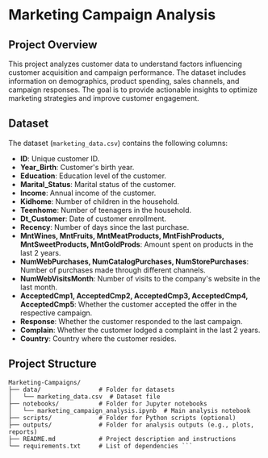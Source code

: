 # Marketing Campaign Analysis

## Project Overview
This project analyzes customer data to understand factors influencing customer acquisition and campaign performance. The dataset includes information on demographics, product spending, sales channels, and campaign responses. The goal is to provide actionable insights to optimize marketing strategies and improve customer engagement.

## Dataset
The dataset (`marketing_data.csv`) contains the following columns:
- **ID**: Unique customer ID.
- **Year_Birth**: Customer's birth year.
- **Education**: Education level of the customer.
- **Marital_Status**: Marital status of the customer.
- **Income**: Annual income of the customer.
- **Kidhome**: Number of children in the household.
- **Teenhome**: Number of teenagers in the household.
- **Dt_Customer**: Date of customer enrollment.
- **Recency**: Number of days since the last purchase.
- **MntWines, MntFruits, MntMeatProducts, MntFishProducts, MntSweetProducts, MntGoldProds**: Amount spent on products in the last 2 years.
- **NumWebPurchases, NumCatalogPurchases, NumStorePurchases**: Number of purchases made through different channels.
- **NumWebVisitsMonth**: Number of visits to the company's website in the last month.
- **AcceptedCmp1, AcceptedCmp2, AcceptedCmp3, AcceptedCmp4, AcceptedCmp5**: Whether the customer accepted the offer in the respective campaign.
- **Response**: Whether the customer responded to the last campaign.
- **Complain**: Whether the customer lodged a complaint in the last 2 years.
- **Country**: Country where the customer resides.

## Project Structure

```
Marketing-Campaigns/
├── data/                # Folder for datasets
│   └── marketing_data.csv  # Dataset file
├── notebooks/           # Folder for Jupyter notebooks
│   └── marketing_campaign_analysis.ipynb  # Main analysis notebook
├── scripts/             # Folder for Python scripts (optional)
├── outputs/             # Folder for analysis outputs (e.g., plots, reports)
├── README.md            # Project description and instructions
└── requirements.txt     # List of dependencies ```

